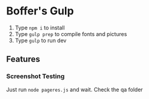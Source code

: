 # Boffer's Gulp
1. Type `npm i` to install
2. Type `gulp prep` to compile fonts and pictures
3. Type `gulp` to run dev

## Features

### Screenshot Testing
Just run `node pageres.js` and wait.
Check the qa folder
